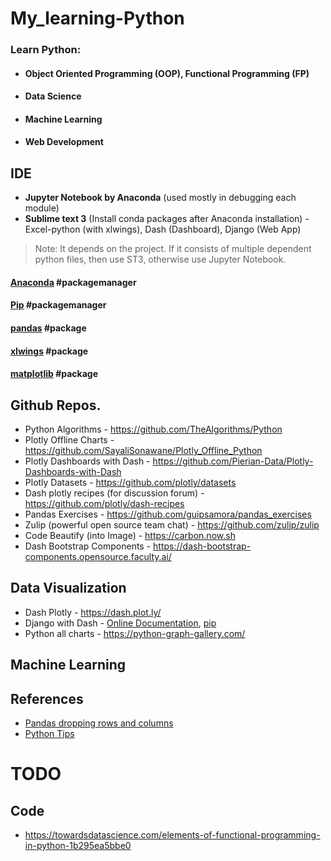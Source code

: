 # My_learning-Python
### Learn Python: 
  - #### Object Oriented Programming (OOP), Functional Programming (FP)
  - #### Data Science
  - #### Machine Learning
  - #### Web Development

## IDE
* __Jupyter Notebook by Anaconda__ (used mostly in debugging each module)
* __Sublime text 3__ (Install conda packages after Anaconda installation) - Excel-python (with xlwings), Dash (Dashboard), Django (Web App)

> Note: It depends on the project. If it consists of multiple dependent python files, then use ST3, otherwise use Jupyter Notebook.

#### [Anaconda](https://github.com/abhi3700/My_Learning-Python/blob/master/libs/anaconda.md)        #packagemanager
#### [Pip](https://github.com/abhi3700/My_Learning-Python/blob/master/libs/pip.md)						      #packagemanager
#### [pandas](https://github.com/abhi3700/My_Learning-Python/blob/master/libs/pandas.md)			      #package
#### [xlwings](https://github.com/abhi3700/My_Learning-Python/blob/master/libs/xlwings.md)		      #package
#### [matplotlib](https://github.com/abhi3700/My_Learning-Python/blob/master/libs/matplotlib.md)	  #package


## Github Repos.
* Python Algorithms - https://github.com/TheAlgorithms/Python
* Plotly Offline Charts - https://github.com/SayaliSonawane/Plotly_Offline_Python
* Plotly Dashboards with Dash - https://github.com/Pierian-Data/Plotly-Dashboards-with-Dash
* Plotly Datasets - https://github.com/plotly/datasets
* Dash plotly recipes (for discussion forum) - https://github.com/plotly/dash-recipes
* Pandas Exercises - https://github.com/guipsamora/pandas_exercises
* Zulip (powerful open source team chat) - https://github.com/zulip/zulip
* Code Beautify (into Image) - https://carbon.now.sh
* Dash Bootstrap Components - https://dash-bootstrap-components.opensource.faculty.ai/

## Data Visualization
* Dash Plotly - https://dash.plot.ly/
* Django with Dash - [Online Documentation](https://django-plotly-dash.readthedocs.io/en/latest/introduction.html), [pip](https://pypi.org/project/django-plotly-dash/)
* Python all charts - https://python-graph-gallery.com/

## Machine Learning

## References
* [Pandas dropping rows and columns](https://chrisalbon.com/python/data_wrangling/pandas_dropping_column_and_rows/)
* [Python Tips](http://book.pythontips.com/en/latest/index.html)

# TODO
## Code
- https://towardsdatascience.com/elements-of-functional-programming-in-python-1b295ea5bbe0
